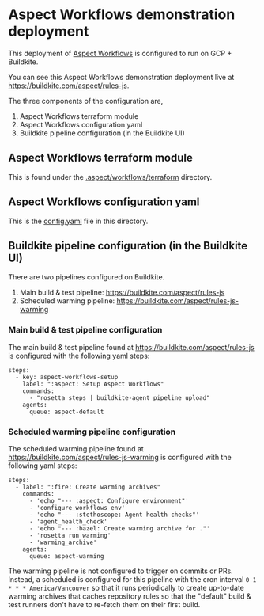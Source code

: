 # Aspect Workflows demonstration deployment

This deployment of [Aspect Workflows](https://www.aspect.build/workflows) is configured to run on GCP + Buildkite.

You can see this Aspect Workflows demonstration deployment live at
https://buildkite.com/aspect/rules-js.

The three components of the configuration are,

1. Aspect Workflows terraform module
1. Aspect Workflows configuration yaml
1. Buildkite pipeline configuration (in the Buildkite UI)

## Aspect Workflows terraform module

This is found under the [.aspect/workflows/terraform](./terraform) directory.

## Aspect Workflows configuration yaml

This is the [config.yaml](./config.yaml) file in this directory.

## Buildkite pipeline configuration (in the Buildkite UI)

There are two pipelines configured on Buildkite.

1. Main build & test pipeline: https://buildkite.com/aspect/rules-js
2. Scheduled warming pipeline: https://buildkite.com/aspect/rules-js-warming

### Main build & test pipeline configuration

The main build & test pipeline found at https://buildkite.com/aspect/rules-js is configured
with the following yaml steps:

```
steps:
  - key: aspect-workflows-setup
    label: ":aspect: Setup Aspect Workflows"
    commands:
      - "rosetta steps | buildkite-agent pipeline upload"
    agents:
      queue: aspect-default
```

### Scheduled warming pipeline configuration

The scheduled warming pipeline found at https://buildkite.com/aspect/rules-js-warming is
configured with the following yaml steps:

```
steps:
  - label: ":fire: Create warming archives"
    commands:
      - 'echo "--- :aspect: Configure environment"'
      - 'configure_workflows_env'
      - 'echo "--- :stethoscope: Agent health checks"'
      - 'agent_health_check'
      - 'echo "--- :bazel: Create warming archive for ."'
      - 'rosetta run warming'
      - 'warming_archive'
    agents:
      queue: aspect-warming
```

The warming pipeline is not configured to trigger on commits or PRs. Instead, a scheduled is
configured for this pipeline with the cron interval `0 1 * * * America/Vancouver` so that it
runs periodically to create up-to-date warming archives that caches repository rules so that the
"default" build & test runners don't have to re-fetch them on their first build.
